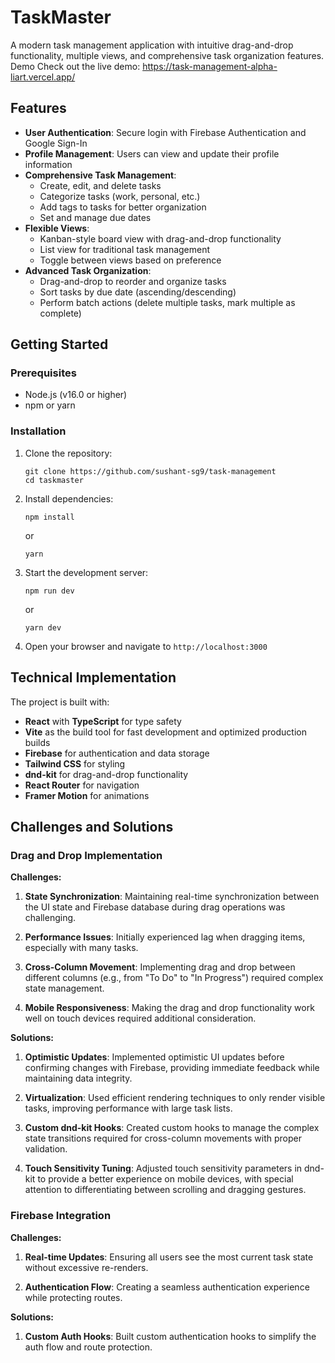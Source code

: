 # TaskMaster

A modern task management application with intuitive drag-and-drop functionality, multiple views, and comprehensive task organization features.
Demo
Check out the live demo: https://task-management-alpha-liart.vercel.app/
## Features

- **User Authentication**: Secure login with Firebase Authentication and Google Sign-In
- **Profile Management**: Users can view and update their profile information
- **Comprehensive Task Management**:
  - Create, edit, and delete tasks
  - Categorize tasks (work, personal, etc.)
  - Add tags to tasks for better organization
  - Set and manage due dates
- **Flexible Views**:
  - Kanban-style board view with drag-and-drop functionality
  - List view for traditional task management
  - Toggle between views based on preference
- **Advanced Task Organization**:
  - Drag-and-drop to reorder and organize tasks
  - Sort tasks by due date (ascending/descending)
  - Perform batch actions (delete multiple tasks, mark multiple as complete)

## Getting Started

### Prerequisites

- Node.js (v16.0 or higher)
- npm or yarn

### Installation

1. Clone the repository:
   ```
   git clone https://github.com/sushant-sg9/task-management
   cd taskmaster
   ```

2. Install dependencies:
   ```
   npm install
   ```
   or
   ```
   yarn
   ```


3. Start the development server:
   ```
   npm run dev
   ```
   or
   ```
   yarn dev
   ```

4. Open your browser and navigate to `http://localhost:3000`

## Technical Implementation

The project is built with:

- **React** with **TypeScript** for type safety
- **Vite** as the build tool for fast development and optimized production builds
- **Firebase** for authentication and data storage
- **Tailwind CSS** for styling
- **dnd-kit** for drag-and-drop functionality
- **React Router** for navigation
- **Framer Motion** for animations

## Challenges and Solutions

### Drag and Drop Implementation

**Challenges:**

1. **State Synchronization**: Maintaining real-time synchronization between the UI state and Firebase database during drag operations was challenging.

2. **Performance Issues**: Initially experienced lag when dragging items, especially with many tasks.

3. **Cross-Column Movement**: Implementing drag and drop between different columns (e.g., from "To Do" to "In Progress") required complex state management.

4. **Mobile Responsiveness**: Making the drag and drop functionality work well on touch devices required additional consideration.

**Solutions:**

1. **Optimistic Updates**: Implemented optimistic UI updates before confirming changes with Firebase, providing immediate feedback while maintaining data integrity.

2. **Virtualization**: Used efficient rendering techniques to only render visible tasks, improving performance with large task lists.

3. **Custom dnd-kit Hooks**: Created custom hooks to manage the complex state transitions required for cross-column movements with proper validation.

4. **Touch Sensitivity Tuning**: Adjusted touch sensitivity parameters in dnd-kit to provide a better experience on mobile devices, with special attention to differentiating between scrolling and dragging gestures.

### Firebase Integration

**Challenges:**

1. **Real-time Updates**: Ensuring all users see the most current task state without excessive re-renders.

2. **Authentication Flow**: Creating a seamless authentication experience while protecting routes.

**Solutions:**


1. **Custom Auth Hooks**: Built custom authentication hooks to simplify the auth flow and route protection.
